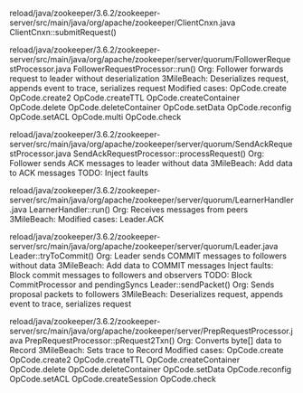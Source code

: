 reload/java/zookeeper/3.6.2/zookeeper-server/src/main/java/org/apache/zookeeper/ClientCnxn.java
    ClientCnxn::submitRequest()

reload/java/zookeeper/3.6.2/zookeeper-server/src/main/java/org/apache/zookeeper/server/quorum/FollowerRequestProcessor.java
    FollowerRequestProcessor::run()
        Org:
            Follower forwards request to leader without deserialization
        3MileBeach:
            Deserializes request, appends event to trace, serializes request
            Modified cases:
                OpCode.create
                OpCode.create2
                OpCode.createTTL
                OpCode.createContainer
                OpCode.delete
                OpCode.deleteContainer
                OpCode.setData
                OpCode.reconfig
                OpCode.setACL
                OpCode.multi
                OpCode.check

reload/java/zookeeper/3.6.2/zookeeper-server/src/main/java/org/apache/zookeeper/server/quorum/SendAckRequestProcessor.java
    SendAckRequestProcessor::processRequest()
        Org:
            Follower sends ACK messages to leader without data
        3MileBeach:
            Add data to ACK messages
        TODO:
            Inject faults

reload/java/zookeeper/3.6.2/zookeeper-server/src/main/java/org/apache/zookeeper/server/quorum/LearnerHandler.java
    LearnerHandler::run()
        Org:
            Receives messages from peers
        3MileBeach:
            Modified cases: Leader.ACK
            
reload/java/zookeeper/3.6.2/zookeeper-server/src/main/java/org/apache/zookeeper/server/quorum/Leader.java
    Leader::tryToCommit()
        Org:
            Leader sends COMMIT messages to followers without data
        3MileBeach:
            Add data to COMMIT messages
            Inject faults:
                Block commit messages to followers and observers
                TODO:
                    Block CommitProcessor and pendingSyncs
    Leader::sendPacket()
        Org:
            Sends proposal packets to followers
        3MileBeach:
            Deserializes request, appends event to trace, serializes request

reload/java/zookeeper/3.6.2/zookeeper-server/src/main/java/org/apache/zookeeper/server/PrepRequestProcessor.java
    PrepRequestProcessor::pRequest2Txn()
        Org:
            Converts byte[] data to Record
        3MileBeach:
            Sets trace to Record
            Modified cases:
                OpCode.create
                OpCode.create2
                OpCode.createTTL
                OpCode.createContainer
                OpCode.delete
                OpCode.deleteContainer
                OpCode.setData
                OpCode.reconfig
                OpCode.setACL
                OpCode.createSession
                OpCode.check
